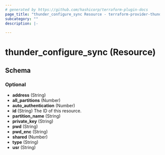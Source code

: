 ```yaml
---
# generated by https://github.com/hashicorp/terraform-plugin-docs
page_title: "thunder_configure_sync Resource - terraform-provider-thunder"
subcategory: ""
description: |-
  
---
```


# thunder_configure_sync (Resource)





<!-- schema generated by tfplugindocs -->
## Schema

### Optional

- **address** (String)
- **all_partitions** (Number)
- **auto_authentication** (Number)
- **id** (String) The ID of this resource.
- **partition_name** (String)
- **private_key** (String)
- **pwd** (String)
- **pwd_enc** (String)
- **shared** (Number)
- **type** (String)
- **usr** (String)


